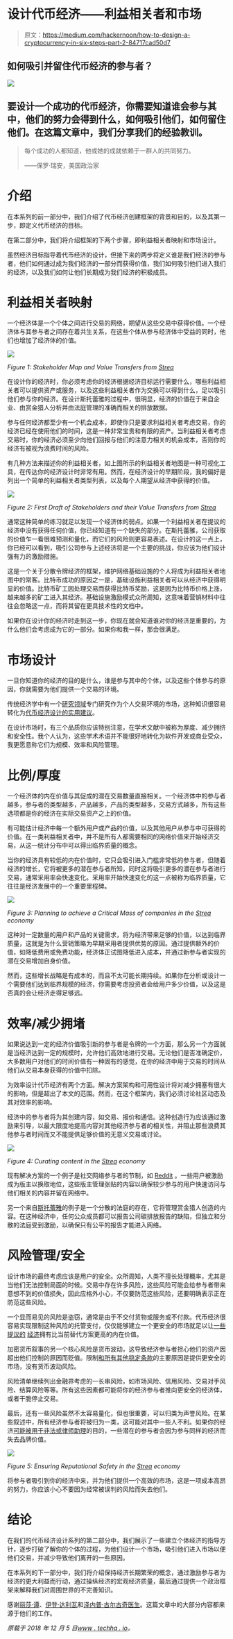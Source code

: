 # 设计代币经济——利益相关者和市场

> 原文：<https://medium.com/hackernoon/how-to-design-a-cryptocurrency-in-six-steps-part-2-84717cad50d7>

## 如何吸引并留住代币经济的参与者？

![](img/be0aeedb388562def0ba1fb6f01c0424.png)

## 要设计一个成功的代币经济，你需要知道谁会参与其中，他们的努力会得到什么，如何吸引他们，如何留住他们。在这篇文章中，我们分享我们的经验教训。

> 每个成功的人都知道，他或她的成就依赖于一群人的共同努力。
> 
> ——保罗·瑞安，美国政治家

# 介绍

在本系列的前一部分中，我们介绍了代币经济创建框架的背景和目的，以及其第一步，即定义代币经济的目标。

在第二部分中，我们将介绍框架的下两个步骤，即利益相关者映射和市场设计。

虽然经济目标指导着代币经济的设计，但接下来的两步将定义谁是我们经济的参与者，他们如何通过成为我们经济的一部分而获得价值，我们如何吸引他们进入我们的经济，以及我们如何让他们长期成为我们经济的积极成员。

# 利益相关者映射

一个经济体是一个个体之间进行交易的网络，期望从这些交易中获得价值。一个经济体与其参与者之间存在着共生关系，在这些个体从参与经济体中受益的同时，他们也增加了经济体的价值。

![](img/7dc9840efd6151c1f8361717ce33df17.png)

*Figure 1: Stakeholder Map and Value Transfers from* [*Strea*](http://www.techhq.io/strea)

在设计你的经济时，你必须考虑你的经济根据经济目标运行需要什么，哪些利益相关者可以提供资产或服务，以及这些利益相关者作为交换可以得到什么，足以吸引他们参与你的经济。在设计斯托蕾雅的过程中，很明显，经济的价值在于来自企业、由赏金猎人分析并由法庭管理的准确而相关的排放数据。

参与任何经济都至少有一个机会成本，即使你只是要求利益相关者考虑交易，你的经济已经在使用他们的时间，这是一种非常宝贵和有限的资产。当利益相关者考虑交易时，你的经济必须至少向他们回报与他们的注意力相关的机会成本，否则你的经济有被视为浪费时间的风险。

有几种方法来描述你的利益相关者，如上图所示的利益相关者地图是一种可视化工具，在传达你的经济设计时非常有用。然而，在经济设计的早期阶段，我的偏好是列出一个简单的利益相关者类型列表，以及每个人期望从经济中获得的价值。

![](img/3cafcbe6b7510ee194ac9496fb159b80.png)

*Figure 2: First Draft of Stakeholders and their Value Transfers from* [*Strea*](http://www.techhq.io/strea)

通常这种简单的练习就足以发现一个经济体的弱点。如果一个利益相关者在提议的经济中没有获得任何价值，你已经知道有一个缺失的部分。在斯托蕾雅，公司获取的价值乍一看很难预测和量化，而它们的风险则更容易表述。在设计的这一点上，你已经可以看到，吸引公司参与上述经济将是一个主要的挑战，你应该为他们设计强有力的激励措施。

这是一个关于分散令牌经济的框架，维护网络基础设施的个人将成为利益相关者地图中的常客。比特币成功的原因之一是，基础设施利益相关者可以从经济中获得明显的价值。比特币矿工因处理交易而获得比特币奖励，这是因为比特币价格上涨，越来越多的矿工进入其经济。基础设施激励模式众所周知，这意味着营销材料中往往会忽略这一点，而将其留在更具技术性的文档中。

如果你在设计你的经济时走到这一步，你现在就会知道谁对你的经济是重要的，为什么他们会考虑成为它的一部分。如果你和我一样，那会很满足。

# 市场设计

一旦你知道你的经济的目的是什么，谁是参与其中的个体，以及这些个体参与的原因，你就需要为他们提供一个交易的环境。

传统经济学中有一个[研究领域](http://marketdesigner.blogspot.com/)专门研究作为个人交易环境的市场，这种知识很容易转化为[代币经济设计的实用建议](https://lisajytan.com/articles/pillar-1-market-design)。

在设计市场时，有三个品质你应该特别注意，在学术文献中被称为厚度、减少拥挤和安全性。我个人认为，这些学术术语并不能很好地转化为软件开发或商业受众，我更愿意称它们为规模、效率和风险管理。

# 比例/厚度

一个经济体的内在价值与其促成的潜在交易数量直接相关。一个经济体中的参与者越多，参与者的类型越多，产品越多，产品的类型越多，交易方式越多，所有这些选项都是你的经济在实际交易资产之上的价值。

有可能估计经济中每一个额外用户或产品的价值，以及其他用户从参与中可获得的价值。在一类利益相关者中，并不是所有人都需要相同的网络价值来开始经济交易，从这一统计分布中可以得出临界质量的概念。

当你的经济具有较低的内在价值时，它只会吸引进入门槛非常低的参与者，但随着经济的增长，它将被更多的潜在参与者所知，同时这将吸引更多的潜在参与者进行交易，通常采用率会快速变化。采用率开始快速变化的这一点被称为临界质量，它往往是经济发展中的一个重要里程碑。

![](img/bd2791a41d735d6f707090ad08460f9d.png)

*Figure 3: Planning to achieve a Critical Mass of companies in the* [*Strea*](http://www.teachhq.io/strea) *economy*

这种对一定数量的用户和产品的关键需求，将为经济带来足够的价值，以达到临界质量，这就是为什么营销策略为早期采用者提供优势的原因。通过提供额外的价值，如降低费用或免费功能，经济体正试图降低进入成本，并通过新参与者实现的潜在交易增加自身价值。

然而，这些增长战略是有成本的，而且不太可能长期持续。如果你在分析或设计一个需要他们达到临界规模的经济，你需要考虑投资者会给用户多少价值，以及这是否真的会让经济走得足够远。

# 效率/减少拥堵

如果说达到一定的经济价值吸引新的参与者是令牌的一个方面，那么另一个方面就是当经济达到一定的规模时，允许他们高效地进行交易。无论他们是否准确定价，大多数用户对他们的时间价值有一种固有的感觉，在你的经济中用于交易的时间从他们从交易本身获得的价值中扣除。

为效率设计代币经济有两个方面。解决方案架构和可用性设计将对减少拥塞有很大的影响，但是超出了本文的范围。然而，在这个框架内，我们必须讨论社区动态及其对效率的影响。

经济中的参与者将为其创建内容，如交易、报价和通信。这种创造行为应该通过激励来引导，以最大限度地提高内容对其他经济参与者的相关性，并阻止那些浪费其他参与者时间而又不能提供足够价值的无意义交易或讨论。

![](img/70096eecee8dcabb7ce222a4a056e390.png)

*Figure 4: Curating content in the* [*Strea*](http://www.techhq.io/strea) *economy*

现有解决方案的一个例子是社交网络参与者的节制，如 [Reddit](http://www.reddit.com/) 。一些用户被激励成为版主以换取地位，这些版主管理张贴的内容以确保较少参与的用户快速访问与他们相关的内容并留在网络中。

另一个来自[斯托蕾雅](http://www.techhq.io/strea)的例子是一个分散的法庭的存在，它将管理赏金猎人创造的内容。在这种经济中，任何公众成员都可以报告公司碳排放报告的缺陷，但独立和分散的法庭受到激励，以确保只有公平的报告才能进入网络。

# 风险管理/安全

设计市场的最终考虑应该是用户的安全。众所周知，人类不擅长处理概率，尤其是当他们无法控制局面的时候。交易中存在许多风险，这些风险可能会给参与者带来意想不到的价值损失，因此应格外小心，不仅要防范这些风险，还要明确表示正在防范这些风险。

一个显而易见的风险是盗窃，通常是由于不交付货物或服务或不付款。代币经济很容易实现限制这种风险的托管支付，仅仅能够建立一个更安全的市场就足以让[一些](https://bitnautic.io/) [提议的](http://www.vakt.io/) [经济](http://www.techhq.io/adrienne)拥有比当前替代方案更高的内在价值。

加密货币叙事的另一个核心风险是货币波动，这导致经济参与者担心他们的资产因超出他们控制的原因而贬值。限制[和所有其他](http://www.tether.to/)[稳定条款](https://hackernoon.com/2018-the-year-of-the-stablecoin-6a6ca5d3637b)的主要原因是提供更安全的市场，没有货币波动风险。

风险清单继续列出金融界考虑的一长串风险，如市场风险、信用风险、交易对手风险、结算风险等等。所有这些因素都可能将你的经济参与者推向更安全的经济体，或者干脆停止交易。

最后，还有一些风险虽然不太容易量化，但也很重要，可以归类为声誉风险。在某些叙述中，所有经济参与者将被归为一类，这可能对其中一些人不利。如果你的经济[可能被用于非法或律师助理](http://www.getmonero.org/)的目的，一些潜在的参与者会因为参与同样的经济而失去品牌价值。

![](img/fb3f5649e263d601f89d2acbf58d4fb6.png)

*Figure 5: Ensuring Reputational Safety in the* [*Strea*](http://www.techhq.io/strea) *economy*

将参与者吸引到你的经济中来，并为他们提供一个高效的市场，这是一项成本高昂的努力，你应该小心不要因为经常被误判的风险而失去他们。

# 结论

在我们的代币经济设计系列的第二部分中，我们展示了一些建立个体经济的指导方针，逐步打破了解你的个体的过程，为他们设计一个市场，吸引他们进入市场以便他们交易，并减少导致他们离开的一些原因。

在本系列的下一部分中，我们将介绍保持经济长期繁荣的概念，通过激励参与者为经济的更大利益而行动，通过操纵经济的宏观经济质量，最后通过提供一个政治框架来解释我们对周围世界的不完善知识。

感谢[丽莎·谭](https://www.linkedin.com/in/lisajytan)、[伊登·达利瓦](https://ca.linkedin.com/in/edendhaliwal)和[泽内普·古尔古奇医生](https://uk.linkedin.com/in/zeynep-gurguc-03634a5)。这篇文章中的大部分内容都来源于他们的工作。

*原载于 2018 年 12 月 5 日*[*www . techhq . io*](https://www.techhq.io/7095/how-to-design-a-cryptocurrency-in-six-steps-part-1-2/)*。*
